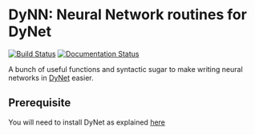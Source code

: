 # DyNN: Neural Network routines for DyNet

[![Build Status](https://travis-ci.org/pmichel31415/dynn.svg?branch=master)](https://travis-ci.org/pmichel31415/dynn) [![Documentation Status](https://readthedocs.org/projects/dynn/badge/?version=latest)](https://dynn.readthedocs.io/en/latest/?badge=latest)

A bunch of useful functions and syntactic sugar to make writing neural networks in [DyNet](http://dynet.io/) easier.

## Prerequisite

You will need to install DyNet as explained [here](http://dynet.readthedocs.io/en/latest/python.html)
